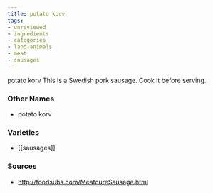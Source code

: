 ```yaml
---
title: potato korv
tags:
- unreviewed
- ingredients
- categories
- land-animals
- meat
- sausages
---
```

potato korv This is a Swedish pork sausage. Cook it before serving.

### Other Names

* potato korv

### Varieties

* [[sausages]]

### Sources
* http://foodsubs.com/MeatcureSausage.html
